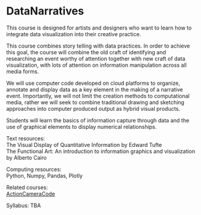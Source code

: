 # DataNarratives

This course is designed for artists and designers who want to learn how to integrate data visualization into their creative practice.

This course combines story telling with data practices. In order to achieve this goal, the course will combine the old craft of identifying and researching an event worthy of attention together with new craft of data visualization, with lots of attention on  information manipulation across all media forms.  

We will use computer code developed on cloud platforms to organize, annotate and display data as a key element in the making of a narrative event. Importantly, we will not limit the creation methods to computational media, rather we will seek to combine traditional drawing and sketching approaches into computer produced output as hybrid visual products.

Students will learn the basics of information capture through data and the use of graphical elements to display numerical relationships.  

Text resources:   
The Visual Display of Quantitative Information by Edward Tufte  
The Functional Art: An introduction to information graphics and visualization by Alberto Cairo

Computing resources:  
Python, Numpy, Pandas, Plotly  

Related courses:  
[ActionCameraCode](https://github.com/realtechsupport/ActionCameraCode)  

Syllabus:
TBA  
